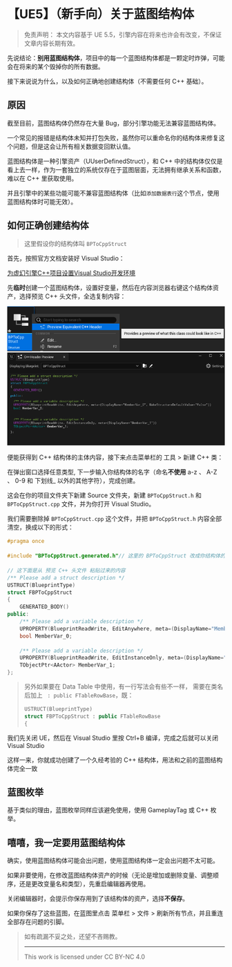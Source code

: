 # 【UE5】（新手向）关于蓝图结构体

> 免责声明：
> 本文内容基于 UE 5.5，引擎内容在将来也许会有改变，不保证文章内容长期有效。

先说结论：**别用蓝图结构体**，项目中的每一个蓝图结构体都是一颗定时炸弹，可能会在将来的某个毁掉你的所有数据。

接下来说说为什么，以及如何正确地创建结构体（不需要任何 C++ 基础）。

## 原因

截至目前，蓝图结构体仍然存在大量 Bug，部分引擎功能无法兼容蓝图结构体。

一个常见的报错是结构体未知并打包失败，虽然你可以重命名你的结构体来修复这个问题，但是这会让所有相关数据变回默认值。

蓝图结构体是一种引擎资产（UUserDefinedStruct），和 C++ 中的结构体仅仅是看上去一样，作为一套独立的系统仅存在于蓝图层面，无法拥有继承关系和函数，难以在 C++ 里获取使用。

并且引擎中的某些功能可能不兼容蓝图结构体（比如`添加数据表行`这个节点，使用蓝图结构体时可能无效）。

## 如何正确创建结构体

> 这里假设你的结构体叫 `BPToCppStruct`

首先，按照官方文档安装好 Visual Studio：

[为虚幻引擎C++项目设置Visual Studio开发环境](https://dev.epicgames.com/documentation/zh-cn/unreal-engine/setting-up-visual-studio-development-environment-for-cplusplus-projects-in-unreal-engine)

先**临时**创建一个蓝图结构体，设置好变量，然后在内容浏览器右键这个结构体资产，选择预览 C++ 头文件，全选复制内容：

![PreviewHeader](./PreviewHeader.png "预览 C++ 头文件")
![CppHeader](./CppHeader.png "C++ 头文件")

便能获得到 C++ 结构体的主体内容，接下来点击菜单栏的 工具 > 新建 C++ 类：

在弹出窗口选择任意类型, 下一步输入你结构体的名字（命名**不使用** a-z 、 A-Z 、 0-9 和 下划线_ 以外的其他字符），完成创建。

这会在你的项目文件夹下新建 Source 文件夹，新建 `BPToCppStruct.h` 和 `BPToCppStruct.cpp` 文件，并为你打开 Visual Studio。

我们需要删除掉 `BPToCppStruct.cpp` 这个文件，并把 `BPToCppStruct.h` 内容全部清空，换成以下的形式：

``` cpp
#pragma once

#include "BPToCppStruct.generated.h"// 这里的 BPToCppStruct 改成你结构体的名字

// 这下面是从 预览 C++ 头文件 粘贴过来的内容
/** Please add a struct description */
USTRUCT(BlueprintType)
struct FBPToCppStruct
{
	GENERATED_BODY()
public:
	/** Please add a variable description */
	UPROPERTY(BlueprintReadWrite, EditAnywhere, meta=(DisplayName="MemberVar_0", MakeStructureDefaultValue="False"))
	bool MemberVar_0;

	/** Please add a variable description */
	UPROPERTY(BlueprintReadWrite, EditInstanceOnly, meta=(DisplayName="MemberVar_1"))
	TObjectPtr<AActor> MemberVar_1;
};

```

> 另外如果要在 Data Table 中使用，有一行写法会有些不一样，
> 需要在类名后加上 ` : public FTableRowBase`，既：
>
> ``` cpp
> USTRUCT(BlueprintType)
> struct FBPToCppStruct : public FTableRowBase
> {
> ```

我们先关闭 UE，然后在 Visual Studio 里按 Ctrl+B 编译，完成之后就可以关闭 Visual Studio

这样一来，你就成功创建了一个久经考验的 C++ 结构体，用法和之前的蓝图结构体完全一致

## 蓝图枚举

基于类似的理由，蓝图枚举同样应该避免使用，使用 GameplayTag 或 C++ 枚举。

## 嘻嘻，我一定要用蓝图结构体

确实，使用蓝图结构体可能会出问题，使用蓝图结构体一定会出问题不太可能。

如果非要使用，在修改蓝图结构体资产的时候（无论是增加或删除变量、调整顺序，还是更改变量名和类型），先重启编辑器再使用。

关闭编辑器时，会提示你保存用到了该结构体的资产，选择**不保存**。

如果你保存了这些蓝图，在蓝图里点击 菜单栏 > 文件 > 刷新所有节点，并且重连全部存在问题的引脚。

> 如有疏漏不妥之处，还望不吝赐教。
>
> ---
>
> This work is licensed under CC BY-NC 4.0
